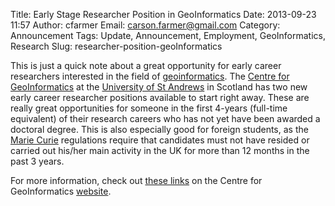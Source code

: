 Title: Early Stage Researcher Position in GeoInformatics
Date: 2013-09-23 11:57
Author: cfarmer
Email: carson.farmer@gmail.com
Category: Announcement
Tags: Update, Announcement, Employment, GeoInformatics, Research
Slug: researcher-position-geoInformatics

This is just a quick note about a great opportunity for early career researchers 
interested in the field of [geoinformatics]. The [Centre for GeoInformatics][center] at the
[University of St Andrews][st-andrews] in Scotland has two new early career researcher positions
available to start right away. These are really great opportunities for someone
in the first 4-years (full-time equivalent) of their research careers who has not 
yet have been awarded a doctoral degree. This is also especially good for foreign
students, as the [Marie Curie][marie-curie] regulations require that candidates must not have 
resided or carried out his/her main activity in the UK for more than 12 months 
in the past 3 years.

For more information, check out [these links][links] on the Centre for GeoInformatics [website][center].

[marie-curie]: http://ec.europa.eu/research/mariecurieactions/index_en.htm
[st-andrews]: http://www.st-andrews.ac.uk/
[geoinformatics]: http://en.wikipedia.org/wiki/Geoinformatics
[center]: http://www.st-andrews.ac.uk/geoinformatics/
[links]: http://www.st-andrews.ac.uk/geoinformatics/jobs-and-studentship/
